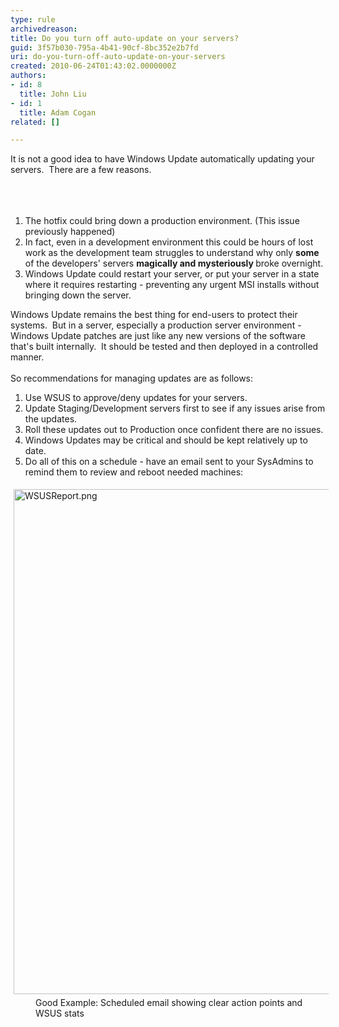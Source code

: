 ```yaml
---
type: rule
archivedreason: 
title: Do you turn off auto-update on your servers?
guid: 3f57b030-795a-4b41-90cf-8bc352e2b7fd
uri: do-you-turn-off-auto-update-on-your-servers
created: 2010-06-24T01:43:02.0000000Z
authors:
- id: 8
  title: John Liu
- id: 1
  title: Adam Cogan
related: []

---
```



It is not a good idea to have Windows Update automatically updating your servers.&#160; There are a few reasons. 
<br><br>
<br><excerpt class='endintro'></excerpt><br>

  
<ol>
    <li>The hotfix could bring down a production environment. (This issue previously happened)<br></li>
    <li>In fact, even in a development environment this could be hours of lost work as the development team struggles to understand why only <strong>some</strong> of the developers' servers&#160;<strong>magically and mysteriously </strong>broke overnight.<br></li>
    <li>Windows Update could restart your server, or put your server in a state where it requires restarting - preventing any urgent MSI installs without bringing down the server.</li>
</ol>
<p>Windows Update remains the best thing for end-users to protect their systems.&#160; But in a server, especially a production server environment - Windows Update patches are just like any new versions of the software that's built internally.&#160; It should be tested and then deployed in a controlled manner.<br>
<br>So recommendations for managing updates are as follows&#58;</p>
<ol>
    <li>Use WSUS to approve/deny updates for your servers.<br></li><li>Update Staging/Development servers first to see if any issues arise from the updates.<br></li><li>Roll these updates out to Production once confident there are no issues​.<br></li><li>Windows Updates may be critical and should be kept relatively up to date.</li><li>Do all of this on a schedule - have an email sent to your SysAdmins to remind them to review and reboot needed machines&#58;</li></ol><div><img src="/SiteAssets/do-you-turn-off-auto-update-on-your-servers/WSUSReport.png" alt="WSUSReport.png" style="margin&#58;5px;width&#58;808px;" /><dd class="ssw15-rteElement-FigureGood">Good Example&#58; Scheduled email showing clear action points and WSUS stats<br></dd></div><ol>
</ol>



